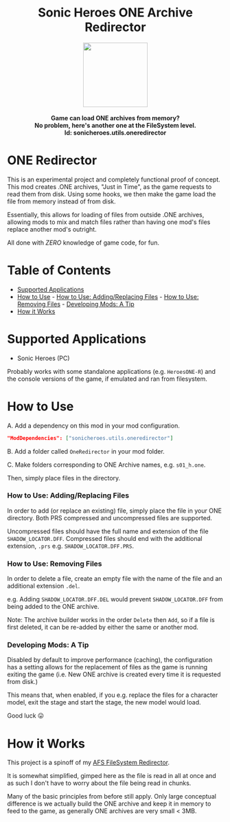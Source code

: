 <div align="center">
	<h1>Sonic Heroes ONE Archive Redirector</h1>
	<img src="https://i.imgur.com/BjPn7rU.png" width="150" align="center" />
	<br/> <br/>
	<strong>Game can load ONE archives from memory?<br/>
	No problem, here's another one at the FileSystem level.<br/></strong>
<b>Id: sonicheroes.utils.oneredirector</b>
</div>

# ONE Redirector

This is an experimental project and completely functional proof of concept. This mod creates .ONE archives, "Just in Time", as the game requests to read them from disk. Using some hooks, we then make the game load the file from memory instead of from disk.

Essentially, this allows for loading of files from outside .ONE archives, allowing mods to mix and match files rather than having one mod's files replace another mod's outright.

All done with *ZERO* knowledge of game code, for fun.

# Table of Contents
- [Supported Applications](#supported-applications)
- [How to Use](#how-to-use)
		- [How to Use: Adding/Replacing Files](#how-to-use-addingreplacing-files)
		- [How to Use: Removing Files](#how-to-use-removing-files)
		- [Developing Mods: A Tip](#developing-mods-a-tip)
- [How it Works](#how-it-works)

# Supported Applications

- Sonic Heroes (PC)

Probably works with some standalone applications (e.g. `HeroesONE-R`) and the console versions of the game, if emulated and ran from filesystem.

# How to Use

A. Add a dependency on this mod in your mod configuration.

```json
"ModDependencies": ["sonicheroes.utils.oneredirector"]
```

B. Add a folder called `OneRedirector` in your mod folder.

C. Make folders corresponding to ONE Archive names, e.g. `s01_h.one`.

Then, simply place files in the directory.

### How to Use: Adding/Replacing Files
In order to add (or replace an existing) file, simply place the file in your ONE directory.
Both PRS compressed and uncompressed files are supported.

Uncompressed files should have the full name and extension of the file `SHADOW_LOCATOR.DFF`.
Compressed files should end with the additional extension, `.prs` e.g. `SHADOW_LOCATOR.DFF.PRS`.

### How to Use: Removing Files
In order to delete a file, create an empty file with the name of the file and an additional extension `.del`.

e.g. Adding `SHADOW_LOCATOR.DFF.DEL` would prevent `SHADOW_LOCATOR.DFF` from being added to the ONE archive.

Note: The archive builder works in the order `Delete` then `Add`, so if a file is first deleted, it can be re-added by either the same or another mod.

### Developing Mods: A Tip
Disabled by default to improve performance (caching), the configuration has a setting allows for the replacement of files as the game is running exiting the game  (i.e. New ONE archive is created every time it is requested from disk.)

This means that, when enabled, if you e.g. replace the files for a character model, exit the stage and start the stage, the new model would load.

Good luck 😛

# How it Works

This project is a spinoff of my [AFS FileSystem Redirector](https://github.com/Sewer56/AfsFsRedir.ReloadedII).

It is somewhat simplified, gimped here as the file is read in all at once and as such I don't have to worry about the file being read in chunks.

Many of the basic principles from before still apply. Only large conceptual difference is we actually build the ONE archive and keep it in memory to feed to the game, as generally ONE archives are very small < 3MB.
